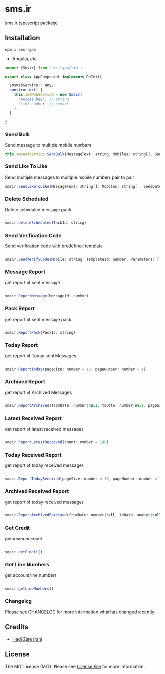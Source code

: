# sms.ir

sms.ir typescript package

## Installation

```javascript
npm i sms-type
```

- Angular, etc
```javascript
import {Smsir} from 'sms-type/lib';

export class AppComponent implements OnInit{

  smsWebService!: any;
  constructor() {
    this.smsWebService = new Smsir(
      'Access_key', // string
      'Line_number' // number
    )
  }

}
```

### Send Bulk
Send message to multiple mobile numbers

```javascript
this.smsWebService.SendBulk(MessageText: string, Mobiles: string[], SendDateTime: number|null, line_number: number|null);
```

### Send Like To Like
Send multiple messages to multiple mobile numbers pair to pair

```javascript
smsir.SendLikeToLike(MessageText: string[], Mobiles: string[], SendDateTime: number|null, line_number: number|null)
```

### Delete Scheduled
Delete scheduled message pack

```javascript

smsir.deleteScheduled(PackId: string)
```

### Send Verification Code
Send verification code with predefined template

```javascript

smsir.SendVerifyCode(Mobile: string, TemplateId: number, Parameters: { name: string; value: string }[])
```

### Message Report
get report of sent message

```javascript

smsir.ReportMessage(MessageId: number)
```

### Pack Report
get report of sent message pack

```javascript

smsir.ReportPack(PackId: string)
```

### Today Report
get report of Today sent Messages

```javascript

smsir.ReportToday(pageSize: number = 10, pageNumber: number = 1)
```

### Archived Report
get report of Archived Messages

```javascript

smsir.ReportArchived(fromDate: number|null, toDate: number|null, pageSize: number = 10, pageNumber: number = 1)
```

### Latest Received Report
get report of latest received messages

```javascript

smsir.ReportLatestReceived(count: number = 100)
```

### Today Received Report
get report of today received messages

```javascript

smsir.ReportTodayReceived(pageSize: number = 10, pageNumber: number = 1)
```

### Archived Received Report
get report of today received messages

```javascript

smsir.ReportArchivedReceived(fromDate: number|null, toDate: number|null, pageSize: number = 10, pageNumber: number = 1)
```


### Get Credit
get account credit

```javascript

smsir.getCredit()
```

### Get Line Numbers
get account line numbers

```javascript

smsir.getLineNumbers()
```

### Changelog

Please see [CHANGELOG](CHANGELOG.md) for more information what has changed recently.

## Credits

-   [Hadi Zare Irani](https://gitlab.com/hadizare)

## License

The MIT License (MIT). Please see [License File](LICENSE.md) for more information.